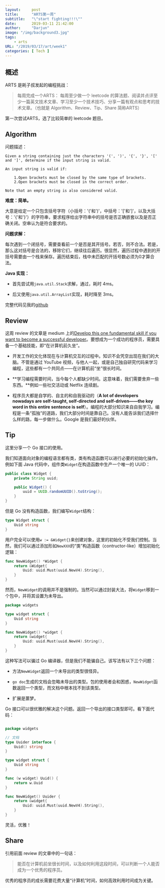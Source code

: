 ```yaml
---
layout:     post
title:      "ARTS第一周"
subtitle:   "\"start fighting!!!\""
date:       2019-03-11 21:42:00
author:     "Darjun"
image: "/img/background3.jpg"
tags:
    - arts
URL: "/2019/03/17/art/week1"
categories: [ Tech ]
---
```


## 概述

ARTS 是耗子叔发起的编程挑战：

> 每周完成一个ARTS： 每周至少做一个 leetcode 的算法题、阅读并点评至少一篇英文技术文章、学习至少一个技术技巧、分享一篇有观点和思考的技术文章。（也就是 Algorithm、Review、Tip、Share 简称ARTS）

第一次尝试ARTS，选了比较简单的 leetcode 题目。

## Algorithm

问题描述：
```
Given a string containing just the characters '(', ')', '{', '}', '[' and ']', determine if the input string is valid.

An input string is valid if:

    1.Open brackets must be closed by the same type of brackets.
    2.Open brackets must be closed in the correct order.

Note that an empty string is also considered valid.
```

**难度：简单。**

大意是给定一个只包含括号字符（小括号：'('和')'，中括号：'['和']'，以及大括号：'{'和'}'）的字符串，要求程序给出字符串中的括号是否正确嵌套以及是否正确关闭。空串认为是符合要求的。

**问题求解：**

每次遇到一个闭括号，需要查看前一个是否是其开括号。若否，则不合法。若是，那么这对括号是合法的，移除它们，继续往后遍历。很显然，遍历过程中遇到的开括号需要由一个栈来保存。遍历结束后，栈中未匹配的开括号数必须为0才算合法。

**Java 实现：**

* 首先尝试用`java.util.Stack`求解，通过，耗时 4ms。

* 后又使用`java.util.ArrayList`实现，耗时降至 3ms。

完整代码见我的[github](https://wwww.github.com/darjun)

## Review

这周 review 的文章是 medium 上的[Develop this one fundamental skill if you want to become a successful developer](https://medium.com/@PurpleGreenLemon/develop-this-one-fundamental-skill-if-you-want-to-become-a-successful-developer-95977489652e)。要想成为一个成功的程序员，需要具备一个基础技能，即“在计算机前久坐”。

* 开发工作的文化体现在与计算机交互的过程中。知识不会凭空出现在我们的大脑。不管是通过 YouTube 视频，与他人一起，或是自己独自研究代码来学习编程，这些都有一个共同点——在计算机前“坐”很长时间。

* **学习编程需要时间，当今每个人都缺少时间。这意味着，我们需要舍弃一些东西。**例如一些社交活动或 Netflix 连续剧。

* 程序员大都是自学的、自主的和自我驱动的（**A lot of developers nowadays are self-taught, self-directed and self-driven——the key word in this entire sentence is self**）。编程的大部分知识来自自我学习。编程是一条“孤独”的道路，我们大部分时间是靠自己。没有人能告诉我们选择什么样的路，每一步做什么。Google 是我们最好的伙伴。

## Tip

这里分享一个 Go 接口的使用。

我们知道面向对象的编程语言都有类，类有构造函数可以进行必要的初始化操作。例如下面 Java 代码中，组件类`Widget`在构造函数中生产一个唯一的 UUID：

```java
public class Widget {
    private String uuid;

    public Widget() {
        uuid = UUID.randomUUID().toString();
    }
}
```

但是 Go 没有构造函数，我们编写`Widget`结构：

```go
type Widget struct {
    Uuid string
}
```

用户完全可以使用`w := &Widget{}`来创建对象，这里的初始化不受我们控制。当然，我们可以通过添加形如`NewXXX`的“类”构造函数（contructor-like）增加初始化逻辑：
```go
func NewWidget() *Widget {
    return &Widget{
        Uuid: uuid.Must(uuid.NewV4).String(),
    }
}
```

然而，`NewWidget`的调用并不是强制的。当然可以通过封装大法，将`Widget`移到一个包中，并将其设置为未导出。

```go
package widgets

type widget struct {
    Uuid string
}

func NewWidget() *widget {
    return &widget{
        Uuid: uuid.Must(uuid.NewV4).String(),
    }
}
```

这种写法可以骗过 Go 编译器，但是我们不能骗自己。该写法有以下三个问题：

* 方法`NewWidget`返回一个未导出的类型很怪异。

* `go doc`生成的文档会忽略未导出的类型。包的使用者会和困惑，`NewWidget`函数返回一个类型，而文档中根本找不到该类型。

* 扩展是噩梦。

Go 接口可以很优雅的解决这个问题。返回一个导出的接口类型即可。看下面代码：

```go

package widgets

// 文档
type Uuider interface {
    Uuid() string
}

type widget struct {
    Uuid string
}

func (w widget) Uuid() {
    return w.Uuid
}

func NewWidget() Uuider {
    return &widget{
        Uuid: uuid.Must(uuid.NewV4).String(),
    }
}
```

灵活，优雅！

## Share

引用前面 review 的文章中的一句话：

> 能否在计算机前坐很长时间，以及如何利用这段时间，可以判断一个人能否成为一个优秀的程序员。

优秀的程序员的成长需要花费大量“计算机”时间，如何高效利用时间成为关键。